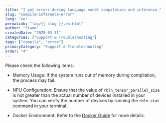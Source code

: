 ```yaml
---
title: "I get errors during language model compilation and inference."
slug: "compile-inference-error"
lang: "en"
permalink: "faq/{{ slug }}.en.html"
author: "Jiwon"
createdDate: "2025-03-31"
categories: ["Support & Troubleshooting"]
tags: ["compile", "error"]
primaryCategory: "Support & Troubleshooting"
order: "4"
---
```

Please check the following items:

- Memory Usage: If the system runs out of memory during compilation, the process may fail.

- NPU Configuration: Ensure that the value of `rbln_tensor_parallel_size` is not greater than the actual number of devices installed in your system. You can verify the number of devices by running the `rbln-stat` command in your terminal.

- Docker Environment: Refer to the <a href="https://docs.rbln.ai/en/software/system_management/docker.html" class="underline" target="_blank">Docker Guide</a> for more details.
